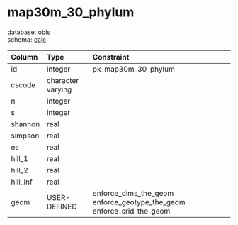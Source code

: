 # map30m_30_phylum
database: [obis](../)  
schema: [calc](calc)  

|Column|Type|Constraint|
|:---|:---|:---|
|id|integer|pk_map30m_30_phylum |
|cscode|character varying||
|n|integer||
|s|integer||
|shannon|real||
|simpson|real||
|es|real||
|hill_1|real||
|hill_2|real||
|hill_inf|real||
|geom|USER-DEFINED|enforce_dims_the_geom enforce_geotype_the_geom enforce_srid_the_geom |
